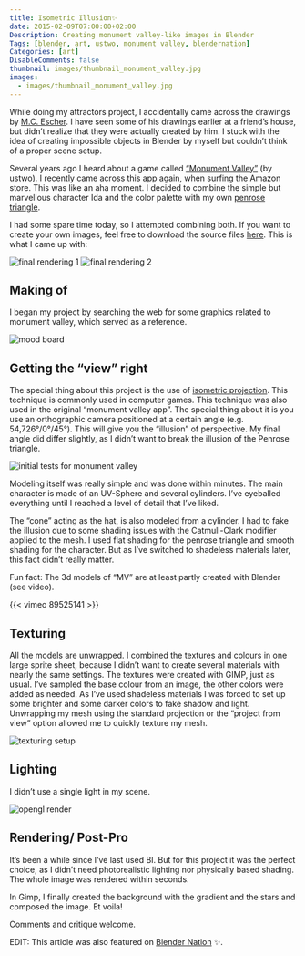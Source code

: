 ```yaml
---
title: Isometric Illusion✨
date: 2015-02-09T07:00:00+02:00
Description: Creating monument valley-like images in Blender
Tags: [blender, art, ustwo, monument valley, blendernation]
Categories: [art]
DisableComments: false
thumbnail: images/thumbnail_monument_valley.jpg
images:
  - images/thumbnail_monument_valley.jpg
---
```


While doing my attractors project, I accidentally came across the drawings by [M.C. Escher](http://www.mcescher.com/). I have seen some of his drawings earlier at a friend’s house, but didn’t realize that they were actually created by him. I stuck with the idea of creating impossible objects in Blender by myself but couldn’t think of a proper scene setup.

Several years ago I heard about a game called [“Monument Valley”](https://play.google.com/store/apps/details?id=com.ustwo.monumentvalley&hl=en) (by ustwo). I recently came across this app again, when surfing the Amazon store. This was like an aha moment. I decided to combine the simple but marvellous character Ida and the color palette with my own [penrose triangle](https://en.wikipedia.org/wiki/Impossible_object).

I had some spare time today, so I attempted combining both. If you want to create your own images, feel free to download the source files [here](https://drive.google.com/file/d/0Bw-DRf6BLrXMM3R4ZlZxSjJZMkU/view?usp=drive_link&resourcekey=0-Btd8pRBmL9llLuDDtQ_FPA). This is what I came up with:

![final rendering 1](final_render_isometric_illusion_1.jpg)
![final rendering 2](final_render_isometric_illusion_0.jpg)

## Making of

I began my project by searching the web for some graphics related to monument valley, which served as a reference.

![mood board](moodboard_monument_valley.jpg)

## Getting the “view” right

The special thing about this project is the use of [isometric projection](https://en.wikipedia.org/wiki/Isometric_projection). This technique is commonly used in computer games. This technique was also used in the original “monument valley app”. The special thing about it is you use an orthographic camera positioned at a certain angle (e.g. 54,726°/0°/45°). This will give you the “illusion” of perspective. My final angle did differ slightly, as I didn’t want to break the illusion of the Penrose triangle.

![initial tests for monument valley](isometric_grid.jpg)

Modeling itself was really simple and was done within minutes. The main character is made of an UV-Sphere and several cylinders. I’ve eyeballed everything until I reached a level of detail that I’ve liked.

The “cone” acting as the hat, is also modeled from a cylinder. I had to fake the illusion due to some shading issues with the Catmull-Clark modifier applied to the mesh. I used flat shading for the penrose triangle and smooth shading for the character. But as I’ve switched to shadeless materials later, this fact didn’t really matter.

Fun fact: The 3d models of “MV” are at least partly created with Blender (see video).

{{< vimeo 89525141 >}}

## Texturing

All the models are unwrapped. I combined the textures and colours in one large sprite sheet, because I didn’t want to create several materials with nearly the same settings. The textures were created with GIMP, just as usual. I’ve sampled the base colour from an image, the other colors were added as needed. As I’ve used shadeless materials I was forced to set up some brighter and some darker colors to fake shadow and light. Unwrapping my mesh using the standard projection or the “project from view” option allowed me to quickly texture my mesh.

![texturing setup](isometric_illusion_blender_scene.jpg)

## Lighting

I didn’t use a single light in my scene.

![opengl render](opengl_isometric_illusion.jpg)

## Rendering/ Post-Pro

It’s been a while since I’ve last used BI. But for this project it was the perfect choice, as I didn’t need photorealistic lighting nor physically based shading. The whole image was rendered within seconds.

In Gimp, I finally created the background with the gradient and the stars and composed the image. Et voila!

Comments and critique welcome.

EDIT: This article was also featured on [Blender Nation](https://www.blendernation.com/2015/02/09/behind-the-scenes-isometric-illusion/) ✨.
